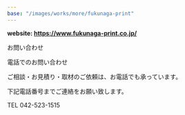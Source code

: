 ```yaml
---
base: "/images/works/more/fukunaga-print"
---
```

**website: https://www.fukunaga-print.co.jp/**

お問い合わせ

電話でのお問い合わせ

ご相談・お見積り・取材のご依頼は、お電話でも承っています。

下記電話番号までご連絡をお願い致します。

TEL 042-523-1515
